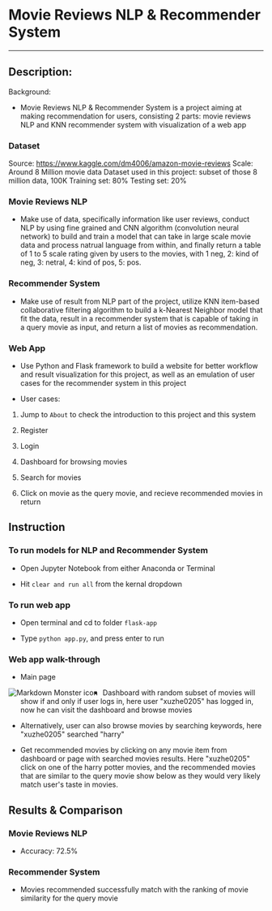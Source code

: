 # Movie Reviews NLP & Recommender System

--------------------------------------------------------------------------

## Description:

Background:

* Movie Reviews NLP & Recommender System is a project aiming at making recommendation for users, consisting 2 parts: movie reviews NLP and KNN recommender system with visualization of a web app

### Dataset
Source: https://www.kaggle.com/dm4006/amazon-movie-reviews
Scale: Around 8 Million movie data
Dataset used in this project: subset of those 8 million data, 100K
Training set: 80%
Testing set: 20%

### Movie Reviews NLP

* Make use of data, specifically information like user reviews, conduct NLP by using fine grained and CNN algorithm (convolution neural network) to build and train a model that can take in large scale movie data and process natrual language from within, and finally return a table of 1 to 5 scale rating given by users to the movies, with 1  neg, 2: kind of neg, 3: netral, 4: kind of pos, 5: pos.

### Recommender System

* Make use of result from NLP part of the project, utilize KNN item-based collaborative filtering algorithm to build a k-Nearest Neighbor model that fit the data, result in a recommender system that is capable of taking in a query movie as input, and return a list of movies as recommendation.

### Web App

* Use Python and Flask framework to build a website for better workflow and result visualization for this project, as well as an emulation of user cases for the recommender system in this project

* User cases: 

1. Jump to `About` to check the introduction to this project and this system

2. Register

3. Login

4. Dashboard for browsing movies

5. Search for movies

6. Click on movie as the query movie, and recieve recommended movies in return


## Instruction

### To run models for NLP and Recommender System

* Open Jupyter Notebook from either Anaconda or Terminal

* Hit ```clear and run all``` from the kernal dropdown

### To run web app

* Open terminal and cd to folder `flask-app`

* Type ```python app.py```, and press enter to run

### Web app walk-through

* Main page

<img src="http://4.bp.blogspot.com/-CWPzr-iDdqA/UK2JcK-TLmI/AAAAAAAAA_s/hvhC4LFDYYI/s1600/run%2Bforest.jpg"
     alt="Markdown Monster icon"
     style="float: left; margin-right: 10px;" />


* Dashboard with random subset of movies will show if and only if user logs in, here user "xuzhe0205" has logged in, now he can visit the dashboard and browse movies



* Alternatively, user can also browse movies by searching keywords, here "xuzhe0205" searched "harry"



* Get recommended movies by clicking on any movie item from dashboard or page with searched movies results. Here "xuzhe0205" click on one of the harry potter movies, and the recommended movies that are similar to the query movie show below as they would very likely match user's taste in movies.



## Results & Comparison

### Movie Reviews NLP

* Accuracy: 72.5%

### Recommender System

* Movies recommended successfully match with the ranking of movie similarity for the query movie



